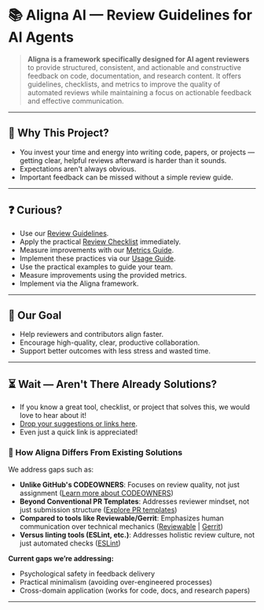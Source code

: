 # 📚 **Aligna AI** — Review Guidelines for AI Agents

> **Aligna is a framework specifically designed for AI agent reviewers** to provide structured, consistent, and actionable and constructive feedback on code, documentation, and research content. It offers guidelines, checklists, and metrics to improve the quality of automated reviews while maintaining a focus on actionable feedback and effective communication.

---

## 📌 Why This Project?

- You invest your time and energy into writing code, papers, or projects — getting clear, helpful reviews afterward is harder than it sounds.
- Expectations aren't always obvious.
- Important feedback can be missed without a simple review guide.

---

## ❓ Curious?

- Use our [Review Guidelines](REVIEW_GUIDELINES.md).
- Apply the practical [Review Checklist](templates/review-checklist.md) immediately.
- Measure improvements with our [Metrics Guide](METRICS.md).
- Implement these practices via our [Usage Guide](USAGE_GUIDE.md).
- Use the practical examples to guide your team.
- Measure improvements using the provided metrics.
- Implement via the Aligna framework.

---

## 🎯 Our Goal

- Help reviewers and contributors align faster.
- Encourage high-quality, clear, productive collaboration.
- Support better outcomes with less stress and wasted time.

---

## ⏳ Wait — Aren't There Already Solutions?

- If you know a great tool, checklist, or project that solves this, we would love to hear about it!
- [Drop your suggestions or links here](../../issues/new?template=feedback-template.md).
- Even just a quick link is appreciated!

### 🔄 How Aligna Differs From Existing Solutions

We address gaps such as:

- **Unlike GitHub's CODEOWNERS**: Focuses on review quality, not just assignment ([Learn more about CODEOWNERS](https://docs.github.com/en/repositories/managing-your-repositorys-settings-and-features/customizing-your-repository/about-code-owners))
- **Beyond Conventional PR Templates**: Addresses reviewer mindset, not just submission structure ([Explore PR templates](https://docs.github.com/en/github/building-a-strong-community/using-templates-to-encourage-useful-issues-and-pull-requests))
- **Compared to tools like Reviewable/Gerrit**: Emphasizes human communication over technical mechanics ([Reviewable](https://reviewable.io/) | [Gerrit](https://www.gerritcodereview.com/))
- **Versus linting tools (ESLint, etc.)**: Addresses holistic review culture, not just automated checks ([ESLint](https://eslint.org/))

**Current gaps we’re addressing:**

- Psychological safety in feedback delivery
- Practical minimalism (avoiding over-engineered processes)
- Cross-domain application (works for code, docs, and research papers)

---

